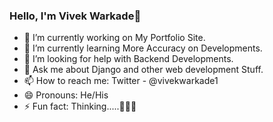 ### Hello, I'm Vivek Warkade👋

- 🔭 I’m currently working on My Portfolio Site.
- 🌱 I’m currently learning More Accuracy on Developments.
- 🤔 I’m looking for help with Backend Developments.
- 💬 Ask me about Django and other web development Stuff.
- 📫 How to reach me: Twitter - @vivekwarkade1
- 😄 Pronouns: He/His
- ⚡ Fun fact: Thinking.....🤔🤔🤔
